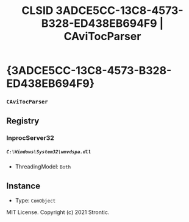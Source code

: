 ﻿---
title: "CLSID 3ADCE5CC-13C8-4573-B328-ED438EB694F9 | CAviTocParser"
excerpt: What is COM-Object CLSID 3ADCE5CC-13C8-4573-B328-ED438EB694F9?
---

# {3ADCE5CC-13C8-4573-B328-ED438EB694F9}

### `CAviTocParser`

## Registry


### InprocServer32

##### `C:\Windows\System32\wmvdspa.dll`
* ThreadingModel: `Both`

## Instance

* Type: `ComObject`

MIT License. Copyright (c) 2021 Strontic.


